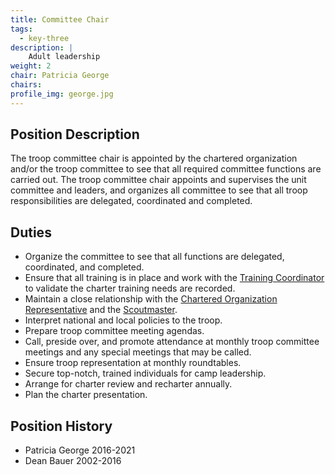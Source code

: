 ```yaml
---
title: Committee Chair
tags:
  - key-three
description: |
    Adult leadership
weight: 2
chair: Patricia George
chairs:
profile_img: george.jpg
---
```


## Position Description

The troop committee chair is appointed by the chartered organization and/or the
troop committee to see that all required committee functions are carried out.
The troop committee chair appoints and supervises the unit committee and
leaders, and organizes all committee to see that all troop responsibilities are
delegated, coordinated and completed.

## Duties

- Organize the committee to see that all functions are delegated, coordinated,
  and completed.
- Ensure that all training is in place and work with the
  [Training Coordinator](../training) to validate the charter training needs are recorded.
- Maintain a close relationship with the
  [Chartered Organization Representative](charter-representative)
  and the
  [Scoutmaster](scoutmaster).
- Interpret national and local policies to the troop.
- Prepare troop committee meeting agendas.
- Call, preside over, and promote attendance at monthly troop committee meetings
  and any special meetings that may be called.
- Ensure troop representation at monthly roundtables.
- Secure top-notch, trained individuals for camp leadership.
- Arrange for charter review and recharter annually.
- Plan the charter presentation.

## Position History

- Patricia George 2016-2021
- Dean Bauer 2002-2016
